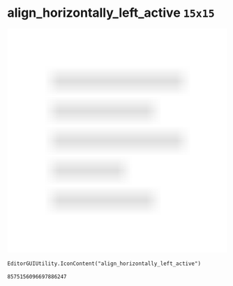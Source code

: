 # align_horizontally_left_active `15x15`
<img src="/img/align_horizontally_left_active.png" width=512 height=512>

``` CSharp
EditorGUIUtility.IconContent("align_horizontally_left_active")
```
```
8575156096697886247
```
